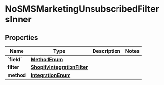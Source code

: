 
# NoSMSMarketingUnsubscribedFiltersInner

## Properties
| Name | Type | Description | Notes |
| ------------ | ------------- | ------------- | ------------- |
| **&#x60;field&#x60;** | [**MethodEnum**](MethodEnum.md) |  |  |
| **filter** | [**ShopifyIntegrationFilter**](ShopifyIntegrationFilter.md) |  |  |
| **method** | [**IntegrationEnum**](IntegrationEnum.md) |  |  |



